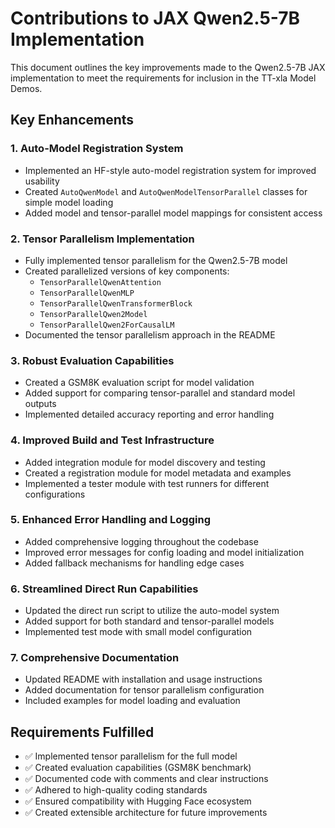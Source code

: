 # Contributions to JAX Qwen2.5-7B Implementation

This document outlines the key improvements made to the Qwen2.5-7B JAX implementation to meet the requirements for inclusion in the TT-xla Model Demos.

## Key Enhancements

### 1. Auto-Model Registration System
- Implemented an HF-style auto-model registration system for improved usability
- Created `AutoQwenModel` and `AutoQwenModelTensorParallel` classes for simple model loading
- Added model and tensor-parallel model mappings for consistent access

### 2. Tensor Parallelism Implementation
- Fully implemented tensor parallelism for the Qwen2.5-7B model
- Created parallelized versions of key components:
  - `TensorParallelQwenAttention`
  - `TensorParallelQwenMLP`
  - `TensorParallelQwenTransformerBlock`
  - `TensorParallelQwen2Model`
  - `TensorParallelQwen2ForCausalLM`
- Documented the tensor parallelism approach in the README

### 3. Robust Evaluation Capabilities
- Created a GSM8K evaluation script for model validation
- Added support for comparing tensor-parallel and standard model outputs
- Implemented detailed accuracy reporting and error handling

### 4. Improved Build and Test Infrastructure
- Added integration module for model discovery and testing
- Created a registration module for model metadata and examples
- Implemented a tester module with test runners for different configurations

### 5. Enhanced Error Handling and Logging
- Added comprehensive logging throughout the codebase
- Improved error messages for config loading and model initialization
- Added fallback mechanisms for handling edge cases

### 6. Streamlined Direct Run Capabilities
- Updated the direct run script to utilize the auto-model system
- Added support for both standard and tensor-parallel models
- Implemented test mode with small model configuration

### 7. Comprehensive Documentation
- Updated README with installation and usage instructions
- Added documentation for tensor parallelism configuration
- Included examples for model loading and evaluation

## Requirements Fulfilled

- ✅ Implemented tensor parallelism for the full model
- ✅ Created evaluation capabilities (GSM8K benchmark)
- ✅ Documented code with comments and clear instructions
- ✅ Adhered to high-quality coding standards
- ✅ Ensured compatibility with Hugging Face ecosystem
- ✅ Created extensible architecture for future improvements 